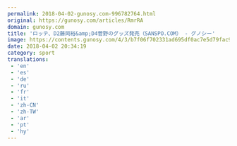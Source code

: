 ```yaml
---
permalink: 2018-04-02-gunosy.com-996782764.html
original: https://gunosy.com/articles/RmrRA
domain: gunosy.com
title: 'ロッテ、D2藤岡裕&amp;D4菅野のグッズ発売（SANSPO.COM） - グノシー'
image: https://contents.gunosy.com/4/3/b7f06f702331ad695df0ac7e5d79fac9_content.jpg
date: 2018-04-02 20:34:19
category: sport
translations: 
 - 'en'
 - 'es'
 - 'de'
 - 'ru'
 - 'fr'
 - 'it'
 - 'zh-CN'
 - 'zh-TW'
 - 'ar'
 - 'pt'
 - 'hy'
---
```


